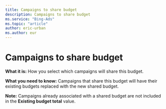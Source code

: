 ```yaml
---
title: Campaigns to share budget
description: Campaigns to share budget
ms.service: "Bing-Ads"
ms.topic: "article"
author: eric-urban
ms.author: eur
---
```


# Campaigns to share budget

**What it is:**         How you select which campaigns will share this budget.

**What you need to know:**        Campaigns that share this budget will have their existing budgets replaced with the new shared budget.

**Note:**         Campaigns already associated with a shared budget are not included in the **Existing budget total** value.


